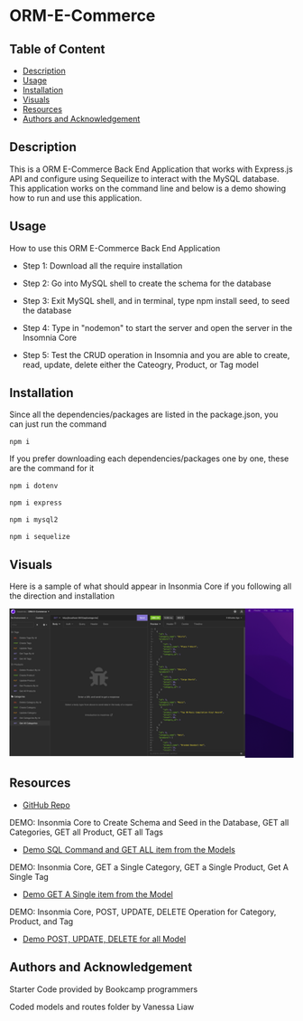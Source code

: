 # ORM-E-Commerce

## Table of Content

- [Description](#description)
- [Usage](#usage)
- [Installation](#installation)
- [Visuals](#visuals)
- [Resources](#resources)
- [Authors and Acknowledgement](#authors-and-acknowledgement)

## Description 

This is a ORM E-Commerce Back End Application that works with Express.js API and configure using Sequeilize to interact with the MySQL database. This application works on the command line and below is a demo showing how to run and use this application.

## Usage

How to use this ORM E-Commerce Back End Application

- Step 1: Download all the require installation

- Step 2: Go into MySQL shell to create the schema for the database

- Step 3: Exit MySQL shell, and in terminal, type npm install seed, to seed the database 

- Step 4: Type in "nodemon" to start the server and open the server in the Insomnia Core

- Step 5: Test the CRUD operation in Insomnia and you are able to create, read, update, delete either the Cateogry, Product, or Tag model

## Installation

Since all the dependencies/packages are listed in the package.json, you can just run the command  
```
npm i
```

If you prefer downloading each dependencies/packages one by one, these are the command for it 

```
npm i dotenv
```

```
npm i express
```

```
npm i mysql2
```

```
npm i sequelize
```

## Visuals

Here is a sample of what should appear in Insonmia Core if you following all the direction and installation

![What should appear in Insonmia](./images/example.png)

## Resources

- [GitHub Repo](https://github.com/VanessaLiaw021/orm-e-commerce)

DEMO: Insonmia Core to Create Schema and Seed in the Database, GET all Categories, GET all Product, GET all Tags
- [Demo SQL Command and GET ALL item from the Models](https://drive.google.com/file/d/1gbKkaU0ElmWFYYqW9spYSspka1ZYKwPH/view)

DEMO: Insonmia Core, GET a Single Category, GET a Single Product, Get A Single Tag
- [Demo GET A Single item from the Model](https://drive.google.com/file/d/1380A7bSV2dyNcB7L8_G-mqRnYhCiukOH/view)

DEMO: Insonmia Core, POST, UPDATE, DELETE Operation for Category, Product, and Tag
- [Demo POST, UPDATE, DELETE for all Model](https://drive.google.com/file/d/19eZlJFSkZlupMYs9Hd4edXDGQTgoTnlX/view)

## Authors and Acknowledgement

Starter Code provided by Bookcamp programmers

Coded models and routes folder by Vanessa Liaw